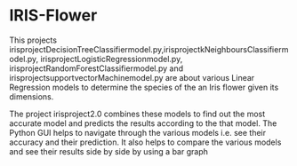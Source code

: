 # IRIS-Flower
This projects irisprojectDecisionTreeClassifiermodel.py,irisprojectkNeighboursClassifiermodel.py, irisprojectLogisticRegressionmodel.py, irisprojectRandomForestClassifiermodel.py and irisprojectsupportvectorMachinemodel.py are about various Linear Regression models to determine the species of the an Iris flower given its dimensions.

The project irisproject2.0 combines these models to find out the most accurate model and predicts the results according to the that model. The Python GUI helps to navigate through the various models i.e. see their accuracy and their prediction. It also helps to compare the various models and see their results side by side by using a bar graph
